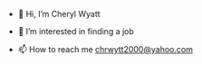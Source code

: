 - 👋 Hi, I’m Cheryl Wyatt
- 👀 I’m interested in finding a job


- 📫 How to reach me chrwytt2000@yahoo.com 

<!---
chrwytt2000/chrwytt2000 is a ✨ special ✨ repository because its `README.md` (this file) appears on your GitHub profile.
You can click the Preview link to take a look at your changes.
--->
